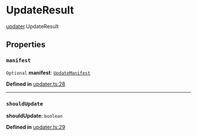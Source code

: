 # UpdateResult

[updater](../modules/updater.md).UpdateResult

## Properties

### `manifest`

 `Optional` **manifest**: [`UpdateManifest`](updater.UpdateManifest.md)

**Defined in** [updater.ts:28](https://github.com/tauri-apps/tauri/blob/e29997c5/tooling/api/src/updater.ts#L28)

___

### `shouldUpdate`

 **shouldUpdate**: `boolean`

**Defined in** [updater.ts:29](https://github.com/tauri-apps/tauri/blob/e29997c5/tooling/api/src/updater.ts#L29)
